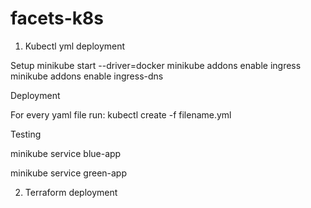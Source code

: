 # facets-k8s

1. Kubectl yml deployment

  Setup 
  minikube start --driver=docker
  minikube addons enable ingress
  minikube addons enable ingress-dns
  
  Deployment
  
  For every yaml file run: kubectl create -f filename.yml
  
  Testing
  
  minikube service blue-app
  
  minikube service green-app

2. Terraform deployment

